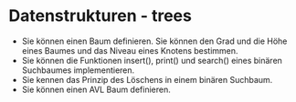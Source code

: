 # Datenstrukturen - trees
* Sie können einen Baum definieren. Sie können den Grad und die Höhe eines Baumes und das Niveau eines Knotens bestimmen. 
* Sie können die Funktionen insert(), print() und search() eines binären Suchbaumes implementieren.
* Sie kennen das Prinzip des Löschens in einem binären Suchbaum. 
* Sie können einen AVL Baum definieren. 
